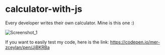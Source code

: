 # calculator-with-js

Every developer writes their own calculator. Mine is this one :)

![Screenshot_1](https://user-images.githubusercontent.com/42185275/211443332-cd94bc54-295b-4364-b75a-f1ea1a0673c5.jpg)

If you want to easily test my code, here is the link: https://codepen.io/mer-zceylan/pen/JjBKRBa
